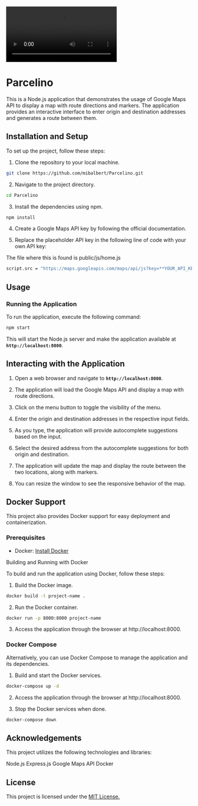 

 <video loop src="public/assets/readme-video.mp4">  video </video> 


# Parcelino
This is a Node.js application that demonstrates the usage of Google Maps API to display a map with route directions and markers. The application provides an interactive interface to enter origin and destination addresses and generates a route between them.

## Installation and Setup
To set up the project, follow these steps:

1. Clone the repository to your local machine.

```bash
git clone https://github.com/mibalbert/Parcelino.git
```

2. Navigate to the project directory.

```bash
cd Parcelino
```

3. Install the dependencies using npm.

```bash
npm install
```

4. Create a Google Maps API key by following the official documentation.

5. Replace the placeholder API key in the following line of code with your own API key:

The file where this is found is public/js/home.js

```bash
script.src = "https://maps.googleapis.com/maps/api/js?key=**YOUR_API_KEY**&libraries=places,geometry&callback=initMap";
```

## Usage
### Running the Application
To run the application, execute the following command:

```bash
npm start
```

This will start the Node.js server and make the application available at **`http://localhost:8000`**.

## Interacting with the Application

1. Open a web browser and navigate to **`http://localhost:8000`**.

2. The application will load the Google Maps API and display a map with route directions.

3. Click on the menu button to toggle the visibility of the menu.

4. Enter the origin and destination addresses in the respective input fields.

5. As you type, the application will provide autocomplete suggestions based on the input.

6. Select the desired address from the autocomplete suggestions for both origin and destination.

7. The application will update the map and display the route between the two locations, along with markers.

8. You can resize the window to see the responsive behavior of the map.

## Docker Support

This project also provides Docker support for easy deployment and containerization.

### Prerequisites

- Docker: <ins>Install Docker<ins>

Building and Running with Docker

To build and run the application using Docker, follow these steps:

1. Build the Docker image.

```bash
docker build -t project-name .
```

2. Run the Docker container.

```bash
docker run -p 8000:8000 project-name
```

3. Access the application through the browser at http://localhost:8000.

### Docker Compose

Alternatively, you can use Docker Compose to manage the application and its dependencies.

1. Build and start the Docker services.

```bash
docker-compose up -d
```

2. Access the application through the browser at http://localhost:8000.

3. Stop the Docker services when done.

```bash
docker-compose down
```

## Acknowledgements
This project utilizes the following technologies and libraries:

Node.js
Express.js
Google Maps API
Docker


## License
This project is licensed under the <ins>MIT License<ins>.